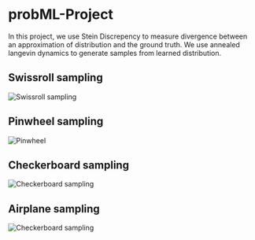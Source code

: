 # probML-Project

In this project, we use Stein Discrepency to measure divergence between an approximation of distribution and the ground truth. We use annealed langevin dynamics to generate samples from learned distribution.

## Swissroll sampling
![Swissroll sampling](sampling_swissroll.gif)

## Pinwheel sampling
![Pinwheel](sampling_pinwheel.gif)

## Checkerboard sampling
![Checkerboard sampling](sampling_checkerboard.gif)

## Airplane sampling
![Checkerboard sampling](airplane_sampling.gif)
